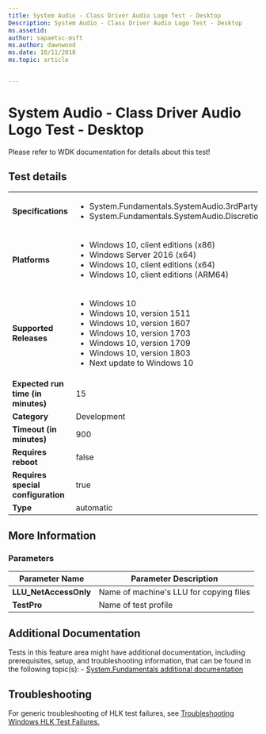 ```yaml
---
title: System Audio - Class Driver Audio Logo Test - Desktop
Description: System Audio - Class Driver Audio Logo Test - Desktop
ms.assetid: 
author: sapaetsc-msft
ms.author: dawnwood
ms.date: 10/11/2018
ms.topic: article


---
```


# System Audio - Class Driver Audio Logo Test - Desktop

Please refer to WDK documentation for details about this test!



## Test details
|||
|---|---|
| **Specifications**  | <ul><li>System.Fundamentals.SystemAudio.3rdPartyDriver.UAA</li><li>System.Fundamentals.SystemAudio.Discretional</li></ul> |  
| **Platforms**   | <ul><li>Windows 10, client editions (x86)</li><li>Windows Server 2016 (x64)</li><li>Windows 10, client editions (x64)</li><li>Windows 10, client editions (ARM64)</li></ul> |
| **Supported Releases** | <ul><li>Windows 10</li><li>Windows 10, version 1511</li><li>Windows 10, version 1607</li><li>Windows 10, version 1703</li><li>Windows 10, version 1709</li><li>Windows 10, version 1803</li><li>Next update to Windows 10</li></ul> |
|**Expected run time (in minutes)**| 15 |
|**Category**| Development |
|**Timeout (in minutes)**| 900 |
|**Requires reboot**| false |
|**Requires special configuration**| true |
|**Type**| automatic |

## More Information
### Parameters
| Parameter Name | Parameter Description |
| --- | --- |
| **LLU_NetAccessOnly** | Name of machine's LLU for copying files |
| **TestPro** | Name of test profile |


## Additional Documentation
Tests in this feature area might have additional documentation, including prerequisites, setup, and troubleshooting information, that can be found in the following topic(s): - [System.Fundamentals additional documentation](system-fundamentals-additional-documentation.md)



## Troubleshooting
For generic troubleshooting of HLK test failures, see [Troubleshooting Windows HLK Test Failures.](..\user\troubleshooting-windows-hlk-test-failures.md)